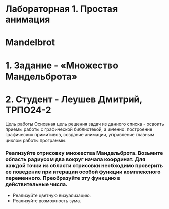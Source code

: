 # Лабораторная 1. Простая анимация
# Mandelbrot
# 1. Задание - «Множество Мандельброта»
# 2. Студент - Леушев Дмитрий, ТРПО24-2

Цель работы
Основная цель решения задач из данного списка - освоить приемы работы с графической библиотекой, а именно: построение графических примитивов, создание анимации, управление главным циклом работы программы. 

### Реализуйте отрисовку множества Мандельброта. Возьмите область радиусом два вокруг начала координат.  Для каждой точки из области отрисовки необходимо проверить ее поведение при итерации особой функции комплексного переменного. Преобразуйте эту функцию в действительные числа.

* Реализуйте цветную визуализацию.
* Реализуйте возможность зума.
